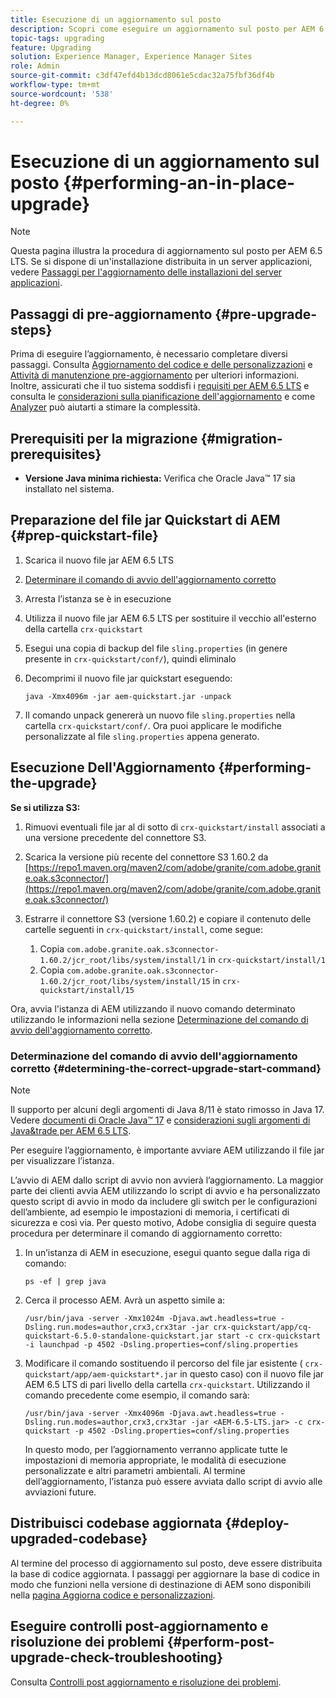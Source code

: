 ```yaml
---
title: Esecuzione di un aggiornamento sul posto
description: Scopri come eseguire un aggiornamento sul posto per AEM 6.5 LTS.
topic-tags: upgrading
feature: Upgrading
solution: Experience Manager, Experience Manager Sites
role: Admin
source-git-commit: c3df47efd4b13dcd8061e5cdac32a75fbf36df4b
workflow-type: tm+mt
source-wordcount: '538'
ht-degree: 0%

---
```


# Esecuzione di un aggiornamento sul posto {#performing-an-in-place-upgrade}

>[!NOTE]
>
>Questa pagina illustra la procedura di aggiornamento sul posto per AEM 6.5 LTS. Se si dispone di un&#39;installazione distribuita in un server applicazioni, vedere [Passaggi per l&#39;aggiornamento delle installazioni del server applicazioni](/help/sites-deploying/app-server-upgrade.md).

## Passaggi di pre-aggiornamento {#pre-upgrade-steps}

Prima di eseguire l’aggiornamento, è necessario completare diversi passaggi. Consulta [Aggiornamento del codice e delle personalizzazioni](/help/sites-deploying/upgrading-code-and-customizations.md) e [Attività di manutenzione pre-aggiornamento](/help/sites-deploying/pre-upgrade-maintenance-tasks.md) per ulteriori informazioni. Inoltre, assicurati che il tuo sistema soddisfi i [requisiti per AEM 6.5 LTS](/help/sites-deploying/technical-requirements.md) e consulta le [considerazioni sulla pianificazione dell&#39;aggiornamento](/help/sites-deploying/upgrade-planning.md) e come [Analyzer](/help/sites-deploying/pattern-detector.md) può aiutarti a stimare la complessità.

<!--Finally, the downtime during the upgrade can be significally reduced by indexing the repository **before** performing the upgrade. For more information, see [Using Offline Reindexing To Reduce Downtime During an Upgrade](/help/sites-deploying/upgrade-offline-reindexing.md)-->

## Prerequisiti per la migrazione {#migration-prerequisites}

* **Versione Java minima richiesta:** Verifica che Oracle Java™ 17 sia installato nel sistema.

## Preparazione del file jar Quickstart di AEM {#prep-quickstart-file}

1. Scarica il nuovo file jar AEM 6.5 LTS

1. [Determinare il comando di avvio dell&#39;aggiornamento corretto](/help/sites-deploying/in-place-upgrade.md#determining-the-correct-upgrade-start-command-determining-the-correct-upgrade-start-command)

1. Arresta l’istanza se è in esecuzione

1. Utilizza il nuovo file jar AEM 6.5 LTS per sostituire il vecchio all&#39;esterno della cartella `crx-quickstart`

1. Esegui una copia di backup del file `sling.properties` (in genere presente in `crx-quickstart/conf/`), quindi eliminalo

1. Decomprimi il nuovo file jar quickstart eseguendo:

   ```shell
   java -Xmx4096m -jar aem-quickstart.jar -unpack
   ```

1. Il comando unpack genererà un nuovo file `sling.properties` nella cartella `crx-quickstart/conf/`. Ora puoi applicare le modifiche personalizzate al file `sling.properties` appena generato.

<!-- Alexandru: drafting temporarily

## Content Repository Migration {#content-repository-migration}

This migration is not required if you are upgrading from AEM 6.3. For versions older than 6.3, Adobe provides a tool that can be used to migrate the repository to the new version of the Oak Segment Tar present in AEM 6.3. It is provided as part of the quickstart package and is mandatory for any upgrades that will be using TarMK. Upgrades for environments that are using MongoMK do not require repository migration. For more information on what the benefits of the new Segment Tar format are, see the [Migrating to Oak Segment Tar FAQ](/help/sites-deploying/revision-cleanup.md#online-revision-cleanup-frequently-asked-questions).

The actual migration is performed using the standard AEM quickstart jar file, executed with a new `-x crx2oak` option which executes the crx2oak tool to simplify the upgrade and make it more robust.

>[!NOTE]
>
>If you are performing TarMK repository content migration using the CRX2Oak Quickstart extension, you might remove the **samplecontent** runmode by adding the following to the migration command line:
>
>* `--promote-runmode nosamplecontent`
>

To determine the command that you should run, use the following command:

```shell
java -Xmx4096m -jar aem-quickstart.jar -v -x crx2oak -xargs -- --load-profile <<YOUR_PROFILE>> <<ADDITIONAL_FLAGS>>
```

Where `<<YOUR_PROFILE>>` and `<<ADDITIONAL_FLAGS>>` are replaced with the profile and flags listed in the following table:

<table>
 <tbody>
  <tr>
   <td><strong>Source Repository</strong></td>
   <td><strong>Target Repository</strong></td>
   <td><strong>Profile</strong></td>
   <td><strong>Additional Flags</strong><br /> </td>
  </tr>
  <tr>
   <td>crx2 or TarMK with <code>FileDataStore</code></td>
   <td>TarMK</td>
   <td>segment-fds</td>
   <td>See Troubleshooting section below</td>
  </tr>
  <tr>
   <td>crx2</td>
   <td>MongoMK</td>
   <td>mongo-from-crx2 </td>
   <td><code>-T mongo-uri=mongo://mongo-host:mongo-port -T mongo-db=mongo-database-name</code></td>
  </tr>
  <tr>
   <td>TarMK or crx2 with <code>S3DataStore</code></td>
   <td>TarMK</td>
   <td>segment-custom-ds</td>
   <td>See Troubleshooting section below</td>
  </tr>
  <tr>
   <td>TarMK with no datastore</td>
   <td>TarMK</td>
   <td>segment-no-ds</td>
   <td> </td>
  </tr>
  <tr>
   <td>MongoMK</td>
   <td>MongoMK</td>
   <td>No migration is needed</td>
   <td> </td>
  </tr>
 </tbody>
</table>

**Where:**

* `mongo-host` is the MongoDB server IP (for example, 127.0.0.1)

* `mongo-port` is the MongoDB server port (for example: 27017)

* `mongo-database-name` represents the name of the database (for example: aem-author)

**You may also require additional switches for the following scenarios:**

* If you are performing the upgrade on a Windows system where Java memory mapping is not handled correctly, add the `--disable-mmap` parameter to the command.

For additional instructions on using the crx2oak tool, see Using the [CRX2Oak Migration Tool](/help/sites-deploying/using-crx2oak.md). The crx2oak helper JAR can be manually upgraded if needed, by manually replacing it with newer versions after unpacking the quickstart. Its location in the AEM installation folder is: `<aem-install>/crx-quickstart/opt/extensions/crx2oak.jar`. The newest version of the CRX2Oak migration tool is available for download from the Adobe Repository at: [https://repo1.maven.org/maven2/com/adobe/granite/crx2oak/](https://repo1.maven.org/maven2/com/adobe/granite/crx2oak/)

If the migration has completed successfully, the tool will exit with an exit code of zero. Additionally, check for WARN and ERROR messages in the `upgrade.log` file, located under `crx-quickstart/logs` in the AEM installation directory, as these could indicate non-fatal errors that occurred during the migration.

Check the configuration files beneath `crx-quickstart/install` folder. If a migration was necessary these will be updated to reflect the target repository.

**A note on datastores:**

While `FileDataStore` is the new default for AEM 6.3 installations, using an external datastore is not required. While using an external datastore is recommended as a best practice for production deployments, it is not a prerequisite to upgrade. Due to the complexity already present in upgrading AEM, Adobe recommends performing the upgrade without doing a datastore migration. If desired, a datastore migration can be executed afterwards as a separate effort.

## Troubleshooting Migration Issues {#troubleshooting-migration-issues}

Skip this section if you are upgrading from 6.3. While the provided crx2oak profiles should meet the needs of most customers, there are times when additional parameters will be necessary. If you run into an error during your migration, it is possible that there are aspects of your environment that require additional configuration options to be provided. If so, you will likely encounter the following error:

**Checkpoints are not copied, because no external datastore has been specified. This will result in the full repository reindexing on the first start. Use --skip-checkpoints to force the migration or see https://jackrabbit.apache.org/oak/docs/migration.html#Checkpoints_migration for more info.**

For some reason, the migration process needs access to binaries in the datastore and is unable to find it. To specify your datastore configuration, include the following flags in the `<<ADDITIONAL_FLAGS>>` portion of your migration command:

**For S3 datastores:**

```shell
--src-s3config=/path/to/SharedS3DataStore.config --src-s3datastore=/path/to/datastore
```

Where `/path/to/SharedS3DataStore.config` represents the path to your S3 datastore config file and `/path/to/datastore` represents the path to your S3 datastore.

**For File datastores:**

```shell
--src-datastore=/path/to/datastore
```

Where `/path/to/datastore` represents the path to your File Datastore.

-->

## Esecuzione Dell&#39;Aggiornamento {#performing-the-upgrade}

**Se si utilizza S3:**

1. Rimuovi eventuali file jar al di sotto di `crx-quickstart/install` associati a una versione precedente del connettore S3.

1. Scarica la versione più recente del connettore S3 1.60.2 da [https://repo1.maven.org/maven2/com/adobe/granite/com.adobe.granite.oak.s3connector/](https://repo1.maven.org/maven2/com/adobe/granite/com.adobe.granite.oak.s3connector/) <!-- Alexandru: this is a stub link for now -->

1. Estrarre il connettore S3 (versione 1.60.2) e copiare il contenuto delle cartelle seguenti in `crx-quickstart/install`, come segue:

   1. Copia `com.adobe.granite.oak.s3connector-1.60.2/jcr_root/libs/system/install/1` in `crx-quickstart/install/1`
   1. Copia `com.adobe.granite.oak.s3connector-1.60.2/jcr_root/libs/system/install/15` in `crx-quickstart/install/15`

Ora, avvia l&#39;istanza di AEM utilizzando il nuovo comando determinato utilizzando le informazioni nella sezione [Determinazione del comando di avvio dell&#39;aggiornamento corretto](#determining-the-correct-upgrade-start-command).

### Determinazione del comando di avvio dell&#39;aggiornamento corretto {#determining-the-correct-upgrade-start-command}

>[!NOTE]
>
>Il supporto per alcuni degli argomenti di Java 8/11 è stato rimosso in Java 17. Vedere [documenti di Oracle Java™ 17](https://docs.oracle.com/en/java/javase/17/docs/specs/man/java.html) e [considerazioni sugli argomenti di Java&amp;trade per AEM 6.5 LTS](https://git.corp.adobe.com/AdobeDocs/experience-manager-65-lts.en/blob/main/help/sites-deploying/custom-standalone-install.md#java-17-considerations-java-considerations).

Per eseguire l’aggiornamento, è importante avviare AEM utilizzando il file jar per visualizzare l’istanza.

L’avvio di AEM dallo script di avvio non avvierà l’aggiornamento. La maggior parte dei clienti avvia AEM utilizzando lo script di avvio e ha personalizzato questo script di avvio in modo da includere gli switch per le configurazioni dell’ambiente, ad esempio le impostazioni di memoria, i certificati di sicurezza e così via. Per questo motivo, Adobe consiglia di seguire questa procedura per determinare il comando di aggiornamento corretto:

1. In un’istanza di AEM in esecuzione, esegui quanto segue dalla riga di comando:

   ```shell
   ps -ef | grep java
   ```

1. Cerca il processo AEM. Avrà un aspetto simile a:

   ```shell
   /usr/bin/java -server -Xmx1024m -Djava.awt.headless=true -Dsling.run.modes=author,crx3,crx3tar -jar crx-quickstart/app/cq-quickstart-6.5.0-standalone-quickstart.jar start -c crx-quickstart -i launchpad -p 4502 -Dsling.properties=conf/sling.properties
   ```

1. Modificare il comando sostituendo il percorso del file jar esistente ( `crx-quickstart/app/aem-quickstart*.jar` in questo caso) con il nuovo file jar AEM 6.5 LTS di pari livello della cartella `crx-quickstart`. Utilizzando il comando precedente come esempio, il comando sarà:

   ```shell
   /usr/bin/java -server -Xmx4096m -Djava.awt.headless=true -Dsling.run.modes=author,crx3,crx3tar -jar <AEM-6.5-LTS.jar> -c crx-quickstart -p 4502 -Dsling.properties=conf/sling.properties
   ```

   In questo modo, per l’aggiornamento verranno applicate tutte le impostazioni di memoria appropriate, le modalità di esecuzione personalizzate e altri parametri ambientali. Al termine dell’aggiornamento, l’istanza può essere avviata dallo script di avvio alle avviazioni future.

## Distribuisci codebase aggiornata {#deploy-upgraded-codebase}

Al termine del processo di aggiornamento sul posto, deve essere distribuita la base di codice aggiornata. I passaggi per aggiornare la base di codice in modo che funzioni nella versione di destinazione di AEM sono disponibili nella [pagina Aggiorna codice e personalizzazioni](/help/sites-deploying/upgrading-code-and-customizations.md).

## Eseguire controlli post-aggiornamento e risoluzione dei problemi {#perform-post-upgrade-check-troubleshooting}

Consulta [Controlli post aggiornamento e risoluzione dei problemi](/help/sites-deploying/post-upgrade-checks-and-troubleshooting.md).
